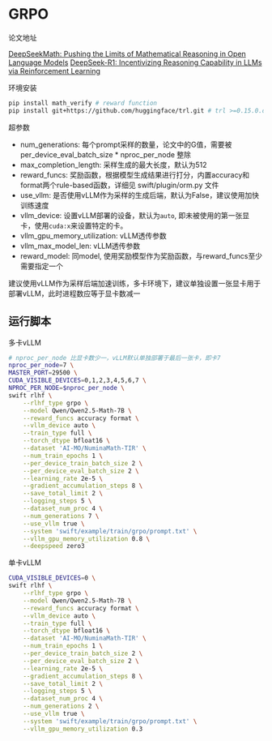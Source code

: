# GRPO

论文地址

[DeepSeekMath: Pushing the Limits of Mathematical Reasoning in Open Language Models](https://arxiv.org/abs/2402.03300)
[DeepSeek-R1: Incentivizing Reasoning Capability in LLMs via Reinforcement Learning](https://arxiv.org/abs/2501.12948)

环境安装
```bash
pip install math_verify # reward function
pip install git+https://github.com/huggingface/trl.git # trl >=0.15.0.dev0
```


超参数
- num_generations: 每个prompt采样的数量，论文中的G值，需要被 per_device_eval_batch_size * nproc_per_node 整除
- max_completion_length: 采样生成的最大长度，默认为512
- reward_funcs: 奖励函数，根据模型生成结果进行打分，内置accuracy和format两个rule-based函数，详细见 swift/plugin/orm.py 文件
- use_vllm: 是否使用vLLM作为采样的生成后端，默认为False，建议使用加快训练速度
- vllm_device: 设置vLLM部署的设备，默认为`auto`, 即未被使用的第一张显卡，使用`cuda:x`来设置特定的卡。
- vllm_gpu_memory_utilization: vLLM透传参数
- vllm_max_model_len: vLLM透传参数
- reward_model: 同model, 使用奖励模型作为奖励函数，与reward_funcs至少需要指定一个

建议使用vLLM作为采样后端加速训练，多卡环境下，建议单独设置一张显卡用于部署vLLM，此时进程数应等于显卡数减一

## 运行脚本
多卡vLLM
```bash
# nproc_per_node 比显卡数少一，vLLM默认单独部署于最后一张卡，即卡7
nproc_per_node=7 \
MASTER_PORT=29500 \
CUDA_VISIBLE_DEVICES=0,1,2,3,4,5,6,7 \
NPROC_PER_NODE=$nproc_per_node \
swift rlhf \
    --rlhf_type grpo \
    --model Qwen/Qwen2.5-Math-7B \
    --reward_funcs accuracy format \
    --vllm_device auto \
    --train_type full \
    --torch_dtype bfloat16 \
    --dataset 'AI-MO/NuminaMath-TIR' \
    --num_train_epochs 1 \
    --per_device_train_batch_size 2 \
    --per_device_eval_batch_size 2 \
    --learning_rate 2e-5 \
    --gradient_accumulation_steps 8 \
    --save_total_limit 2 \
    --logging_steps 5 \
    --dataset_num_proc 4 \
    --num_generations 7 \
    --use_vllm true \
    --system 'swift/example/train/grpo/prompt.txt' \
    --vllm_gpu_memory_utilization 0.8 \
    --deepspeed zero3
```

单卡vLLM
```bash
CUDA_VISIBLE_DEVICES=0 \
swift rlhf \
    --rlhf_type grpo \
    --model Qwen/Qwen2.5-Math-7B \
    --reward_funcs accuracy format \
    --vllm_device auto \
    --train_type full \
    --torch_dtype bfloat16 \
    --dataset 'AI-MO/NuminaMath-TIR' \
    --num_train_epochs 1 \
    --per_device_train_batch_size 2 \
    --per_device_eval_batch_size 2 \
    --learning_rate 2e-5 \
    --gradient_accumulation_steps 8 \
    --save_total_limit 2 \
    --logging_steps 5 \
    --dataset_num_proc 4 \
    --num_generations 2 \
    --use_vllm true \
    --system 'swift/example/train/grpo/prompt.txt' \
    --vllm_gpu_memory_utilization 0.3
```
